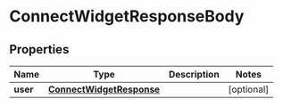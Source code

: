 

# ConnectWidgetResponseBody


## Properties

Name | Type | Description | Notes
------------ | ------------- | ------------- | -------------
**user** | [**ConnectWidgetResponse**](ConnectWidgetResponse.md) |  |  [optional]



